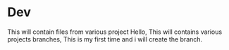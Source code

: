 # Dev
This will contain files from various project
Hello, This will contains various projects branches, This is my first time and i will create the branch.
